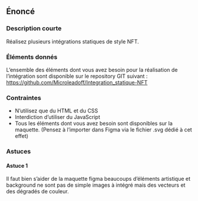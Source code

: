 ## Énoncé

### Description courte

Réalisez plusieurs intégrations statiques de style NFT.

### Éléments donnés

L’ensemble des éléments dont vous avez besoin pour la réalisation de l’intégration sont disponible sur le repository GIT suivant : <a href="https://github.com/Microleadoff/Integration_statique-NFT" title="lien vers le dépôt" target="_blank">https://github.com/Microleadoff/Integration_statique-NFT</a>

### Contraintes

- N’utilisez que du HTML et du CSS
- Interdiction d’utiliser du JavaScript
- Tous les éléments dont vous avez besoin sont disponibles sur la maquette. (Pensez à l’importer dans Figma via le fichier .svg dédié à cet effet)

### Astuces

#### Astuce 1

Il faut bien s’aider de la maquette figma beaucoups d’éléments artistique et background ne sont pas de simple images à intégré mais des vecteurs et des dégradés de couleur.
